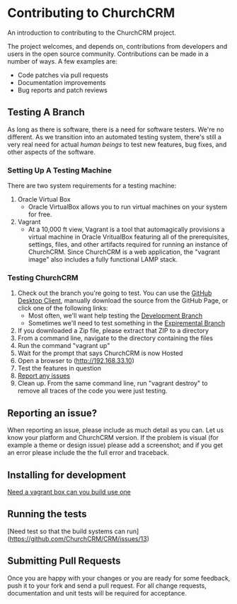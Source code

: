 # Contributing to ChurchCRM

An introduction to contributing to the ChurchCRM project.

The project welcomes, and depends on, contributions from developers and users in the open source community. Contributions can be made in a number of ways. A few examples are:

- Code patches via pull requests
- Documentation improvements
- Bug reports and patch reviews

## Testing A Branch
As long as there is software, there is a need for software testers.  We're no different.  As we transition into an automated testing system, there's still a very real need for actual *human beings* to test new features, bug fixes, and other aspects of the software.
### Setting Up A Testing Machine
There are two system requirements for a testing machine:

1. Oracle Virtual Box
    * Oracle VirtualBox allows you to run virtual machines on your system for free.
2. Vagrant 
    * At a 10,000 ft view, Vagrant is a tool that automagically provisions a virtual machine in Oracle VritualBox featuring all of the prerequisites, settings, files, and other artifacts required for running an instance of ChurchCRM.  Since ChurchCRM is a web application, the "vagrant image" also includes a fully functional LAMP stack.
  
### Testing ChurchCRM

1. Check out the branch you're going to test.  You can use the [GitHub Desktop Client](https://desktop.github.com/), manually download the source from the GitHub Page, or click one of the following links:
    * Most often, we'll want help testing the [Development Branch](https://github.com/ChurchCRM/CRM/archive/develop.zip)
    * Sometimes we'll need to test something in the [Expiremental Branch](https://github.com/ChurchCRM/CRM/archive/experimental.zip)
2. If you downloaded a Zip file, please extract that ZIP to a directory
3. From a command line, navigate to the directory containing the files
4. Run the command "vagrant up"
5. Wait for the prompt that says ChurchCRM is now Hosted
6. Open a browser to (http://192.168.33.10)
7. Test the features in question 
8. [Report any issues](https://github.com/ChurchCRM/CRM/issues)
9. Clean up.  From the same command line, run "vagrant destroy" to remove all traces of the code you were just testing.


## Reporting an issue?

When reporting an issue, please include as much detail as you can. Let us know your platform and ChurchCRM version. If the problem is visual (for example a theme or design issue) please add a screenshot; and if
you get an error please include the the full error and traceback.


## Installing for development

[Need a vagrant box can you build use one](https://github.com/ChurchCRM/CRM/issues/16)


## Running the tests

[Need test so that the build systems can run] (https://github.com/ChurchCRM/CRM/issues/13)

## Submitting Pull Requests

Once you are happy with your changes or you are ready for some
feedback, push it to your fork and send a pull request. For all change requests, documentation and unit tests will be required for acceptance.
